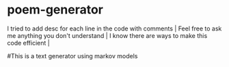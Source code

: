 # poem-generator
I tried to add desc for each line in the code with comments | 
Feel free to ask me anything you don't understand |
I know there are ways to make this code efficient |


#This is a text generator using markov models

